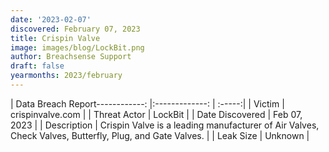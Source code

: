 ```yaml
---
date: '2023-02-07'
discovered: February 07, 2023
title: Crispin Valve
image: images/blog/LockBit.png
author: Breachsense Support
draft: false
yearmonths: 2023/february
---
```


| Data Breach Report------------:     |:-------------:    | :-----:|
| Victim      | crispinvalve.com      | 
| Threat Actor      | LockBit      | 
| Date Discovered      | Feb 07, 2023      | 
| Description      | Crispin Valve is a leading manufacturer of Air Valves, Check Valves, Butterfly, Plug, and Gate Valves.      | 
| Leak Size      | Unknown      | 

